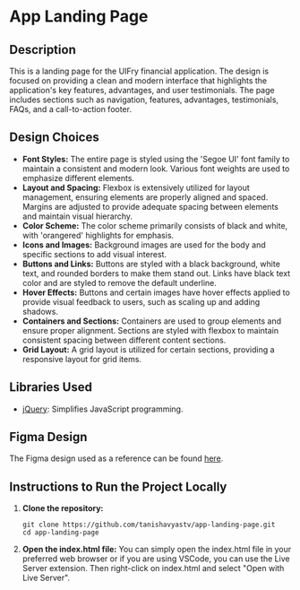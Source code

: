 # App Landing Page

## Description

This is a landing page for the UIFry financial application. The design is focused on providing a clean and modern interface that highlights the application's key features, advantages, and user testimonials. The page includes sections such as navigation, features, advantages, testimonials, FAQs, and a call-to-action footer.

## Design Choices

- **Font Styles:** The entire page is styled using the 'Segoe UI' font family to maintain a consistent and modern look. Various font weights are used to emphasize different elements.
- **Layout and Spacing:** Flexbox is extensively utilized for layout management, ensuring elements are properly aligned and spaced. Margins are adjusted to provide adequate spacing between elements and maintain visual hierarchy.
- **Color Scheme:** The color scheme primarily consists of black and white, with 'orangered' highlights for emphasis.
- **Icons and Images:** Background images are used for the body and specific sections to add visual interest.
- **Buttons and Links:** Buttons are styled with a black background, white text, and rounded borders to make them stand out. Links have black text color and are styled to remove the default underline.
- **Hover Effects:** Buttons and certain images have hover effects applied to provide visual feedback to users, such as scaling up and adding shadows.
- **Containers and Sections:** Containers are used to group elements and ensure proper alignment. Sections are styled with flexbox to maintain consistent spacing between different content sections.
- **Grid Layout:** A grid layout is utilized for certain sections, providing a responsive layout for grid items.

## Libraries Used

- [jQuery](https://jquery.com/): Simplifies JavaScript programming.

## Figma Design

The Figma design used as a reference can be found [here](https://www.figma.com/design/Jh35oqUvXMxjFhT577yQAS/App-Landing-Page-Finance-Bank-Money-(Community)?node-id=101-79&t=sl9vjs0J5At6iYRy-1).

## Instructions to Run the Project Locally

1. **Clone the repository:**
   ```
   git clone https://github.com/tanishavyastv/app-landing-page.git
   cd app-landing-page
   ```
2. **Open the index.html file:**
   You can simply open the index.html file in your preferred web browser or if you are using VSCode, you can use the Live Server extension. Then right-click on index.html and select "Open with Live Server".
   
